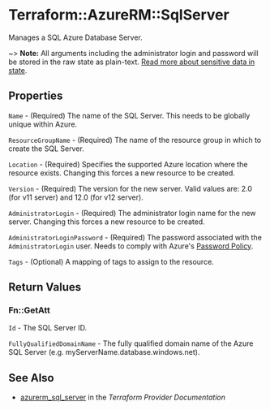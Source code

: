 # Terraform::AzureRM::SqlServer

Manages a SQL Azure Database Server.

~> **Note:** All arguments including the administrator login and password will be stored in the raw state as plain-text.
[Read more about sensitive data in state](/docs/state/sensitive-data.html).

## Properties

`Name` - (Required) The name of the SQL Server. This needs to be globally unique within Azure.

`ResourceGroupName` - (Required) The name of the resource group in which to create the SQL Server.

`Location` - (Required) Specifies the supported Azure location where the resource exists. Changing this forces a new resource to be created.

`Version` - (Required) The version for the new server. Valid values are: 2.0 (for v11 server) and 12.0 (for v12 server).

`AdministratorLogin` - (Required) The administrator login name for the new server. Changing this forces a new resource to be created.

`AdministratorLoginPassword` - (Required) The password associated with the `AdministratorLogin` user. Needs to comply with Azure's [Password Policy](https://msdn.microsoft.com/library/ms161959.aspx).

`Tags` - (Optional) A mapping of tags to assign to the resource.


## Return Values

### Fn::GetAtt

`Id` - The SQL Server ID.

`FullyQualifiedDomainName` - The fully qualified domain name of the Azure SQL Server (e.g. myServerName.database.windows.net).

## See Also

* [azurerm_sql_server](https://www.terraform.io/docs/providers/azurerm/r/sql_server.html) in the _Terraform Provider Documentation_